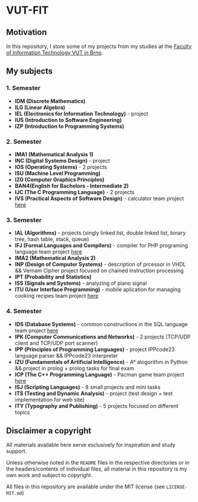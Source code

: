 # VUT-FIT

## Motivation

In this repository, I store some of my projects from my studies at the [Faculty of Information Technology VUT in Brno](https://www.fit.vut.cz/.cs).

## My subjects

### 1. Semester

* __IDM (Discrete Mathematics)__
* __ILG (Linear Algebra)__
* __IEL (Electronics for Information Technology)__ - project
* __IUS (Introduction to Software Engineering)__
* __IZP (Introduction to Programming Systems)__

### 2. Semester

* __IMA1 (Mathematical Analysis 1)__
* __INC (Digital Systems Design)__ - project
* __IOS (Operating Systems)__ - 2 projects
* __ISU (Machine Level Programming)__
* __IZG (Computer Graphics Principles)__
* __BAN4(English for Bachelors - Intermediate 2)__
* __IJC (The C Programming Language)__ - 2 projects
* __IVS (Practical Aspects of Software Design)__ - calculator team project [here](https://github.com/imiskii/VUT-FIT-IVS-2)

### 3. Semester

* __IAL (Algorithms)__ - projects (singly linked list, double linked list, binary tree, hash table, stack, queue) 
* __IFJ (Formal Languages and Compilers)__ - compiler for PHP programing language team project [here](https://github.com/imiskii/VUT-FIT-IFJ)
* __IMA2 (Mathematical Analysis 2)__
* __INP (Design of Computer Systems)__ - description of prcessor in VHDL && Vernam Cipher project focused on chained instruction processing
* __IPT (Probability and Statistics)__
* __ISS (Signals and Systems)__ - analyzing of piano signal
* __ITU (User Interface Programming)__ - mobile aplication for managing cooking recipes team project [here](https://github.com/imiskii/VUT-FIT-ITU)

### 4. Semester

* __IDS (Database Systems)__ - common constructions in the SQL language team project [here](https://github.com/imiskii/VUT-FIT-IDS)
* __IPK (Computer Communications and Networks)__ - 2 projects (TCP/UDP client and TCP/UDP port scanner)
* __IPP (Principles of Programming Languages)__ - project IPPcode23 language parser && IPPcode23 interpreter 
* __IZU (Fundamentals of Artificial Intelligence)__ - A* alogorithm in Python && project in prolog + prolog tasks for final exam
* __ICP (The C++ Programming Language)__ - Pacman game team project [here](https://github.com/imiskii/VUT-FIT-ICP-Pacman)
* __ISJ (Scripting Languages)__ - 8 small projects and mini tasks
* __ITS (Testing and Dynamic Analysis)__ - project (test design + test implementation for web site)
* __ITY (Typography and Publishing)__ - 5 projects focused on different topics

## Disclaimer a copyright

All materials available here serve exclusively for inspiration and study support.

Unless otherwise noted in the ```README``` files in the respective directories or in the headers/contents of individual files, all material in this repository is my own work and subject to copyright.

All files in this repository are available under the MIT license (see ```LICENSE-MIT.md```)
